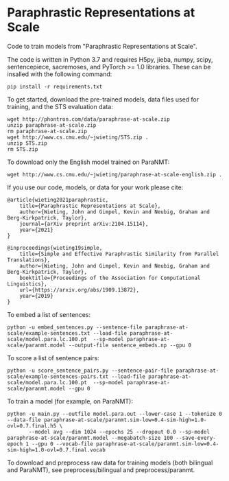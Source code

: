 # Paraphrastic Representations at Scale

Code to train models from "Paraphrastic Representations at Scale".

The code is written in Python 3.7 and requires H5py, jieba, numpy, scipy, sentencepiece, sacremoses, and PyTorch >= 1.0 libraries. These can be insalled with the following command:

    pip install -r requirements.txt

To get started, download the pre-trained models, data files used for training, and the STS evaluation data:

    wget http://phontron.com/data/paraphrase-at-scale.zip
    unzip paraphrase-at-scale.zip
    rm paraphrase-at-scale.zip
    wget http://www.cs.cmu.edu/~jwieting/STS.zip .
    unzip STS.zip
    rm STS.zip

To download only the English model trained on ParaNMT:

    wget http://www.cs.cmu.edu/~jwieting/paraphrase-at-scale-english.zip .

If you use our code, models, or data for your work please cite:

    @article{wieting2021paraphrastic,
        title={Paraphrastic Representations at Scale},
        author={Wieting, John and Gimpel, Kevin and Neubig, Graham and Berg-Kirkpatrick, Taylor},
        journal={arXiv preprint arXiv:2104.15114},
        year={2021}
    }

    @inproceedings{wieting19simple,
        title={Simple and Effective Paraphrastic Similarity from Parallel Translations},
        author={Wieting, John and Gimpel, Kevin and Neubig, Graham and Berg-Kirkpatrick, Taylor},
        booktitle={Proceedings of the Association for Computational Linguistics},
        url={https://arxiv.org/abs/1909.13872},
        year={2019}
    }

To embed a list of sentences:

    python -u embed_sentences.py --sentence-file paraphrase-at-scale/example-sentences.txt --load-file paraphrase-at-scale/model.para.lc.100.pt  --sp-model paraphrase-at-scale/paranmt.model --output-file sentence_embeds.np --gpu 0
    
To score a list of sentence pairs:

    python -u score_sentence_pairs.py --sentence-pair-file paraphrase-at-scale/example-sentences-pairs.txt --load-file paraphrase-at-scale/model.para.lc.100.pt  --sp-model paraphrase-at-scale/paranmt.model --gpu 0

To train a model (for example, on ParaNMT):

    python -u main.py --outfile model.para.out --lower-case 1 --tokenize 0 --data-file paraphrase-at-scale/paranmt.sim-low=0.4-sim-high=1.0-ovl=0.7.final.h5 \
           --model avg --dim 1024 --epochs 25 --dropout 0.0 --sp-model paraphrase-at-scale/paranmt.model --megabatch-size 100 --save-every-epoch 1 --gpu 0 --vocab-file paraphrase-at-scale/paranmt.sim-low=0.4-sim-high=1.0-ovl=0.7.final.vocab

To download and preprocess raw data for training models (both bilingual and ParaNMT), see preprocess/bilingual and preprocess/paranmt.

